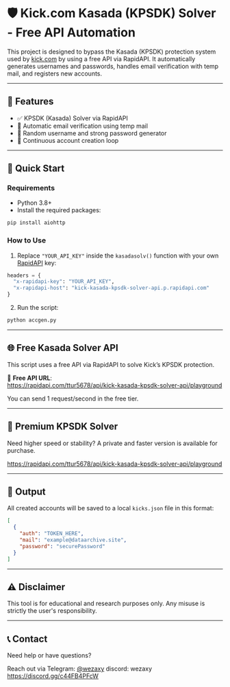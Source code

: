 
# 🛡️ Kick.com Kasada (KPSDK) Solver - Free API Automation

This project is designed to bypass the Kasada (KPSDK) protection system used by [kick.com](https://kick.com) by using a free API via RapidAPI. It automatically generates usernames and passwords, handles email verification with temp mail, and registers new accounts.

---

## 🚀 Features

- ✅ KPSDK (Kasada) Solver via RapidAPI
- 📩 Automatic email verification using temp mail
- 🔐 Random username and strong password generator
- 🔁 Continuous account creation loop

---

## 🧪 Quick Start

### Requirements

- Python 3.8+
- Install the required packages:

```bash
pip install aiohttp 
```

### How to Use

1. Replace `"YOUR_API_KEY"` inside the `kasadasolv()` function with your own [RapidAPI](https://rapidapi.com/ttur5678/api/kick-kasada-kpsdk-solver-api/playground) key:

```python
headers = {
  "x-rapidapi-key": "YOUR_API_KEY",
  "x-rapidapi-host": "kick-kasada-kpsdk-solver-api.p.rapidapi.com"
}
```

2. Run the script:

```bash
python accgen.py
```

---

## 🌐 Free Kasada Solver API

This script uses a free API via RapidAPI to solve Kick’s KPSDK protection.

🔗 **Free API URL**:  
https://rapidapi.com/ttur5678/api/kick-kasada-kpsdk-solver-api/playground

You can send 1 request/second in the free tier.

---

## 💎 Premium KPSDK Solver 

Need higher speed or stability? A private and faster version is available for purchase.

https://rapidapi.com/ttur5678/api/kick-kasada-kpsdk-solver-api/playground

---

## 📁 Output

All created accounts will be saved to a local `kicks.json` file in this format:

```json
[
  {
    "auth": "TOKEN_HERE",
    "mail": "example@dataarchive.site",
    "password": "securePassword"
  }
]
```

---

## ⚠️ Disclaimer

This tool is for educational and research purposes only. Any misuse is strictly the user's responsibility.

---

## 📞 Contact

Need help or have questions?  

Reach out via Telegram: [@wezaxy](https://t.me/wezassy)
discord: wezaxy 
https://discord.gg/c44FB4PFcW
